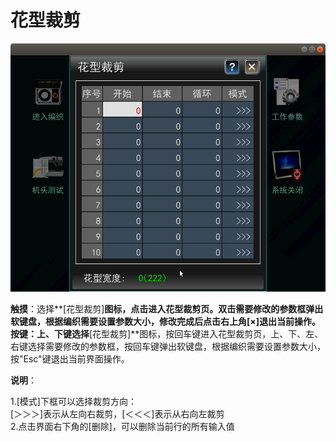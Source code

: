 # 花型裁剪

![](https://raw.githubusercontent.com/HQwangyun/HQ-image/master/%E8%8A%B1%E5%9E%8B%E8%A3%81%E5%89%AA.png)

**触摸**：选择**\[花型裁剪\]**图标，点击进入花型裁剪页。双击需要修改的参数框弹出软键盘，根据编织需要设置参数大小，修改完成后点击右上角\[×\]退出当前操作。  
**按键**：上、下键选择**\[花型裁剪\]**图标，按回车键进入花型裁剪页，上、下、左、右键选择需要修改的参数框，按回车键弹出软键盘，根据编织需要设置参数大小，按"Esc"键退出当前界面操作。

**说明**：

1.\[模式\]下框可以选择裁剪方向：  
   \[＞＞＞\]表示从左向右裁剪，\[＜＜＜\]表示从右向左裁剪  
2.点击界面右下角的\[删除\]，可以删除当前行的所有输入值




